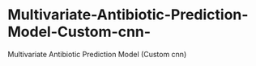 # Multivariate-Antibiotic-Prediction-Model-Custom-cnn-
Multivariate Antibiotic Prediction Model (Custom cnn)
